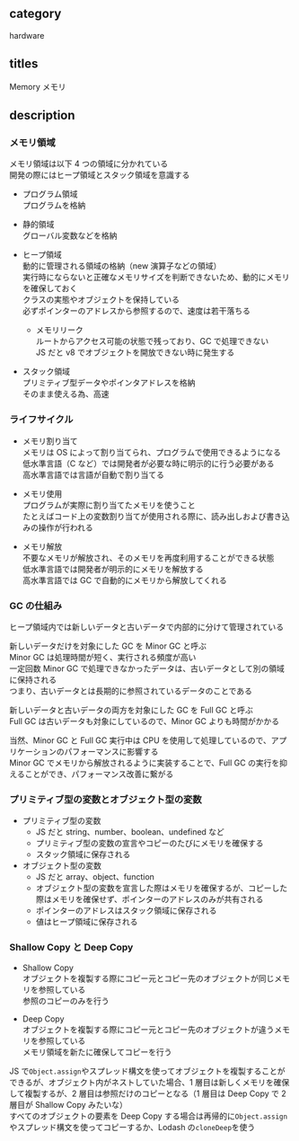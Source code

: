 ## category

hardware

## titles

Memory
メモリ

## description

### メモリ領域

メモリ領域は以下 4 つの領域に分かれている  
開発の際にはヒープ領域とスタック領域を意識する

- プログラム領域  
  プログラムを格納

- 静的領域  
  グローバル変数などを格納

- ヒープ領域  
   動的に管理される領域の格納（new 演算子などの領域）  
   実行時にならないと正確なメモリサイズを判断できないため、動的にメモリを確保しておく  
   クラスの実態やオブジェクトを保持している  
   必ずポインターのアドレスから参照するので、速度は若干落ちる

  - メモリリーク  
    ルートからアクセス可能の状態で残っており、GC で処理できない  
    JS だと v8 でオブジェクトを開放できない時に発生する

- スタック領域  
  プリミティブ型データやポインタアドレスを格納  
  そのまま使える為、高速

### ライフサイクル

- メモリ割り当て  
  メモリは OS によって割り当てられ、プログラムで使用できるようになる  
  低水準言語（C など）では開発者が必要な時に明示的に行う必要がある  
  高水準言語では言語が自動で割り当てる

- メモリ使用  
  プログラムが実際に割り当てたメモリを使うこと  
  たとえばコード上の変数割り当てが使用される際に、読み出しおよび書き込みの操作が行われる

- メモリ解放  
  不要なメモリが解放され、そのメモリを再度利用することができる状態  
  低水準言語では開発者が明示的にメモリを解放する  
  高水準言語では GC で自動的にメモリから解放してくれる

### GC の仕組み

ヒープ領域内では新しいデータと古いデータで内部的に分けて管理されている

新しいデータだけを対象にした GC を Minor GC と呼ぶ  
Minor GC は処理時間が短く、実行される頻度が高い  
一定回数 Minor GC で処理できなかったデータは、古いデータとして別の領域に保持される  
つまり、古いデータとは長期的に参照されているデータのことである

新しいデータと古いデータの両方を対象にした GC を Full GC と呼ぶ  
Full GC は古いデータも対象にしているので、Minor GC よりも時間がかかる

当然、Minor GC と Full GC 実行中は CPU を使用して処理しているので、アプリケーションのパフォーマンスに影響する  
Minor GC でメモリから解放されるように実装することで、Full GC の実行を抑えることができ、パフォーマンス改善に繋がる

### プリミティブ型の変数とオブジェクト型の変数

- プリミティブ型の変数
  - JS だと string、number、boolean、undefined など
  - プリミティブ型の変数の宣言やコピーのたびにメモリを確保する
  - スタック領域に保存される
- オブジェクト型の変数
  - JS だと array、object、function
  - オブジェクト型の変数を宣言した際はメモリを確保するが、コピーした際はメモリを確保せず、ポインターのアドレスのみが共有される
  - ポインターのアドレスはスタック領域に保存される
  - 値はヒープ領域に保存される

### Shallow Copy と Deep Copy

- Shallow Copy  
  オブジェクトを複製する際にコピー元とコピー先のオブジェクトが同じメモリを参照している  
  参照のコピーのみを行う

- Deep Copy  
  オブジェクトを複製する際にコピー元とコピー先のオブジェクトが違うメモリを参照している  
  メモリ領域を新たに確保してコピーを行う

JS で`Object.assign`やスプレッド構文を使ってオブジェクトを複製することができるが、オブジェクト内がネストしていた場合、1 層目は新しくメモリを確保して複製するが、2 層目は参照だけのコピーとなる（1 層目は Deep Copy で 2 層目が Shallow Copy みたいな）  
すべてのオブジェクトの要素を Deep Copy する場合は再帰的に`Object.assign`やスプレッド構文を使ってコピーするか、Lodash の`cloneDeep`を使う
